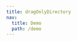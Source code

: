 ```yaml
---
title: dragOnlyDirectory
nav:
  title: Demo
  path: /demo
---
```


<code src="../examples/dragOnlyDirectory.tsx"></code>


